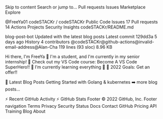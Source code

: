 Skip to content
Search or jump to…
Pull requests
Issues
Marketplace
Explore
 
@FreeYa01 
codeSTACKr
/
codeSTACKr
Public
Code
Issues
17
Pull requests
14
Actions
Projects
Security
Insights
codeSTACKr/README.md

blog-post-bot Updated with the latest blog posts
Latest commit 129dd3a 5 days ago
 History
 4 contributors
@codeSTACKr@github-actions@invalid-email-address@Alan-Cha
119 lines (93 sloc)  8.96 KB

Hi there, I'm FreeYa  👋
I'm a student, and I'm currently in my senior internship!
🔭 Check out my VS Code course: Become A VS Code SuperHero!!
🌱 I’m currently learning everything 🤣
🥅 2022 Goals: Get an offer!!


📕 Latest Blog Posts
Getting Started with Golang & kubernetes
➡️ more blog posts...

⚡ Recent GitHub Activity
⚡ GitHub Stats
Footer
© 2022 GitHub, Inc.
Footer navigation
Terms
Privacy
Security
Status
Docs
Contact GitHub
Pricing
API
Training
Blog
About

